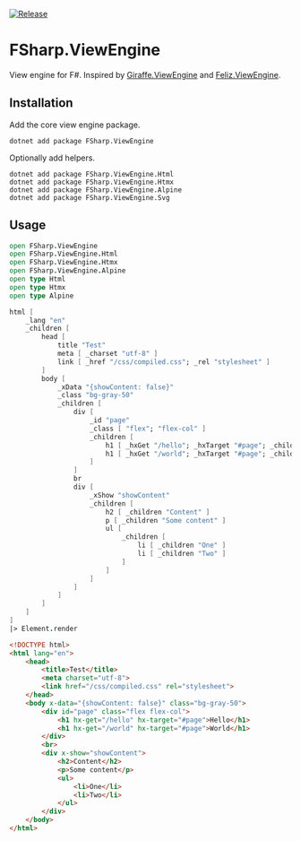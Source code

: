 [![Release](https://github.com/ameier38/FSharp.ViewEngine/actions/workflows/release.yml/badge.svg)](https://github.com/ameier38/FSharp.ViewEngine/actions/workflows/release.yml)

# FSharp.ViewEngine
View engine for F#. Inspired by [Giraffe.ViewEngine](https://github.com/giraffe-fsharp/Giraffe.ViewEngine) and
[Feliz.ViewEngine](https://github.com/dbrattli/Feliz.ViewEngine).

## Installation
Add the core view engine package.
```shell
dotnet add package FSharp.ViewEngine
```

Optionally add helpers.
```shell
dotnet add package FSharp.ViewEngine.Html
dotnet add package FSharp.ViewEngine.Htmx
dotnet add package FSharp.ViewEngine.Alpine
dotnet add package FSharp.ViewEngine.Svg
```

## Usage
```fsharp
open FSharp.ViewEngine
open FSharp.ViewEngine.Html
open FSharp.ViewEngine.Htmx
open FSharp.ViewEngine.Alpine
open type Html
open type Htmx
open type Alpine

html [
    _lang "en"
    _children [
        head [
            title "Test"
            meta [ _charset "utf-8" ]
            link [ _href "/css/compiled.css"; _rel "stylesheet" ]
        ]
        body [
            _xData "{showContent: false}"
            _class "bg-gray-50"
            _children [
                div [
                    _id "page"
                    _class [ "flex"; "flex-col" ]
                    _children [
                        h1 [ _hxGet "/hello"; _hxTarget "#page"; _children "Hello" ]
                        h1 [ _hxGet "/world"; _hxTarget "#page"; _children "World" ]
                    ]
                ]
                br
                div [
                    _xShow "showContent"
                    _children [
                        h2 [ _children "Content" ]
                        p [ _children "Some content" ]
                        ul [
                            _children [
                                li [ _children "One" ]
                                li [ _children "Two" ]
                            ]
                        ]
                    ]
                ]
            ]
        ]
    ]
]
|> Element.render
```
```html
<!DOCTYPE html>
<html lang="en">
    <head>
        <title>Test</title>
        <meta charset="utf-8">
        <link href="/css/compiled.css" rel="stylesheet">
    </head>
    <body x-data="{showContent: false}" class="bg-gray-50">
        <div id="page" class="flex flex-col">
            <h1 hx-get="/hello" hx-target="#page">Hello</h1>
            <h1 hx-get="/world" hx-target="#page">World</h1>
        </div>
        <br>
        <div x-show="showContent">
            <h2>Content</h2>
            <p>Some content</p>
            <ul>
                <li>One</li>
                <li>Two</li>
            </ul>
        </div>
    </body>
</html>
```
